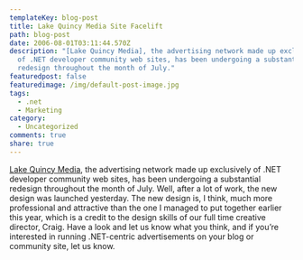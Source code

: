 ```yaml
---
templateKey: blog-post
title: Lake Quincy Media Site Facelift
path: blog-post
date: 2006-08-01T03:11:44.570Z
description: "[Lake Quincy Media], the advertising network made up exclusively
  of .NET developer community web sites, has been undergoing a substantial
  redesign throughout the month of July."
featuredpost: false
featuredimage: /img/default-post-image.jpg
tags:
  - .net
  - Marketing
category:
  - Uncategorized
comments: true
share: true
---
```

<!--StartFragment-->

[Lake Quincy Media](http://lakequincy.com/), the advertising network made up exclusively of .NET developer community web sites, has been undergoing a substantial redesign throughout the month of July. Well, after a lot of work, the new design was launched yesterday. The new design is, I think, much more professional and attractive than the one I managed to put together earlier this year, which is a credit to the design skills of our full time creative director, Craig. Have a look and let us know what you think, and if you’re interested in running .NET-centric advertisements on your blog or community site, let us know.

<!--EndFragment-->